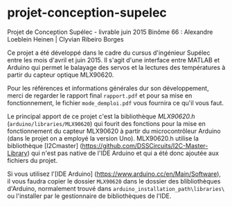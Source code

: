 # projet-conception-supelec
Projet de Conception Supélec - livrable juin 2015
Binôme 66 : Alexandre Loeblein Heinen | Clyvian Ribeiro Borges

Ce projet a été développé dans le cadre du cursus d'ingénieur Supélec entre les mois d'avril et juin 2015. Il s'agit d'une interface entre MATLAB et Arduino qui permet le balayage des servos et la lectures des températures à partir du capteur optique MLX90620.

Pour les références et informations générales dur son développement, merci de regarder le rapport final `rapport.pdf` et pour sa mise en fonctionnement, le fichier `mode_demploi.pdf` vous fournira ce qu'il vous faut.

Le principal apport de ce projet c'est la bibliothèque *MLX90620.h* (`arduino/libraries/MLX90620`) qui fourit des fonctions pour la mise en fonctionnement du capteur MLX90620 à partir du microcontrôleur Arduino (dans le projet on a employé la version Uno). MLX90620.h utilise la bibliothèque [I2Cmaster] (https://github.com/DSSCircuits/I2C-Master-Library) qui n'est pas native de l'IDE Arduino et qui a été donc ajoutée aux fichiers du projet.

Si vous utilisez l'[IDE Arduino] (https://www.arduino.cc/en/Main/Software), il vous faudra copier le dossier `MLX90620` dans le dossier des blibliothèques d'Arduino, normalement trouvé dans `arduino_installation_path\libraries\` ou l'installer par le gestionnaire de bibliothèques de l'IDE.
